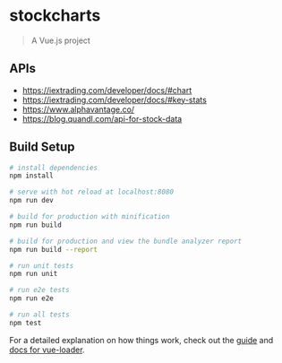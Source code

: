 # stockcharts

> A Vue.js project

## APIs

* https://iextrading.com/developer/docs/#chart
* https://iextrading.com/developer/docs/#key-stats
* https://www.alphavantage.co/
* https://blog.quandl.com/api-for-stock-data

## Build Setup

``` bash
# install dependencies
npm install

# serve with hot reload at localhost:8080
npm run dev

# build for production with minification
npm run build

# build for production and view the bundle analyzer report
npm run build --report

# run unit tests
npm run unit

# run e2e tests
npm run e2e

# run all tests
npm test
```

For a detailed explanation on how things work, check out the [guide](http://vuejs-templates.github.io/webpack/) and [docs for vue-loader](http://vuejs.github.io/vue-loader).
